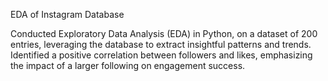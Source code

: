 EDA of Instagram Database

Conducted Exploratory Data Analysis (EDA) in Python, on a dataset of 200 entries, leveraging the database to extract insightful patterns and trends. 
Identified a positive correlation between followers and likes, emphasizing the impact of a larger following on engagement success.
